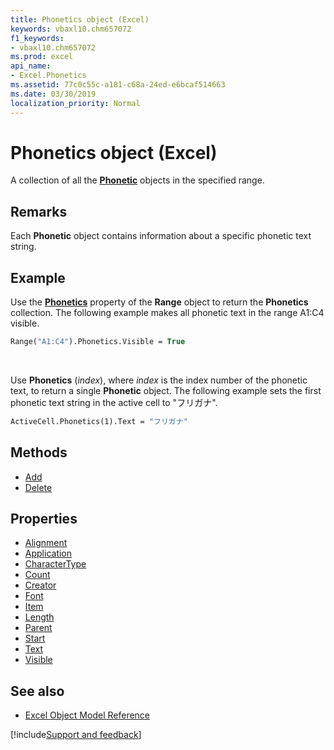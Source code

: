 ```yaml
---
title: Phonetics object (Excel)
keywords: vbaxl10.chm657072
f1_keywords:
- vbaxl10.chm657072
ms.prod: excel
api_name:
- Excel.Phonetics
ms.assetid: 77c0c55c-a181-c68a-24ed-e6bcaf514663
ms.date: 03/30/2019
localization_priority: Normal
---
```



# Phonetics object (Excel)

A collection of all the **[Phonetic](Excel.Phonetic.md)** objects in the specified range.


## Remarks

Each **Phonetic** object contains information about a specific phonetic text string.


## Example

Use the **[Phonetics](Excel.Range.Phonetics.md)** property of the **Range** object to return the **Phonetics** collection. The following example makes all phonetic text in the range A1:C4 visible.

```vb
Range("A1:C4").Phonetics.Visible = True
```

<br/>

Use **Phonetics** (_index_), where _index_ is the index number of the phonetic text, to return a single **Phonetic** object. The following example sets the first phonetic text string in the active cell to "フリガナ".

```vb
ActiveCell.Phonetics(1).Text = "フリガナ"
```

## Methods

- [Add](Excel.Phonetics.Add.md)
- [Delete](Excel.Phonetics.Delete.md)

## Properties

- [Alignment](Excel.Phonetics.Alignment.md)
- [Application](Excel.Phonetics.Application.md)
- [CharacterType](Excel.Phonetics.CharacterType.md)
- [Count](Excel.Phonetics.Count.md)
- [Creator](Excel.Phonetics.Creator.md)
- [Font](Excel.Phonetics.Font.md)
- [Item](Excel.Phonetics.Item.md)
- [Length](Excel.Phonetics.Length.md)
- [Parent](Excel.Phonetics.Parent.md)
- [Start](Excel.Phonetics.Start.md)
- [Text](Excel.Phonetics.Text.md)
- [Visible](Excel.Phonetics.Visible.md)

## See also

- [Excel Object Model Reference](overview/Excel/object-model.md)

[!include[Support and feedback](~/includes/feedback-boilerplate.md)]